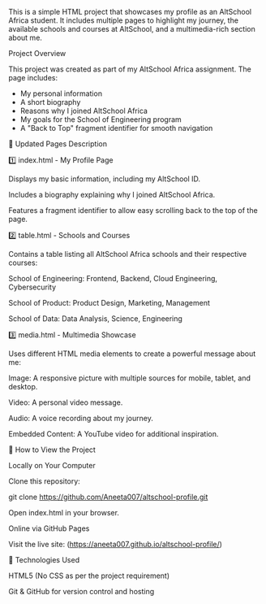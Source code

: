 This is a simple HTML project that showcases my profile as an AltSchool Africa student. It includes multiple pages to highlight my journey, the available schools and courses at AltSchool, and a multimedia-rich section about me.

Project Overview

This project was created as part of my AltSchool Africa assignment. The page includes:
- My personal information
- A short biography
- Reasons why I joined AltSchool Africa
- My goals for the School of Engineering program
- A "Back to Top" fragment identifier for smooth navigation

📄 Updated Pages Description

1️⃣ index.html - My Profile Page

Displays my basic information, including my AltSchool ID.

Includes a biography explaining why I joined AltSchool Africa.

Features a fragment identifier to allow easy scrolling back to the top of the page.

2️⃣ table.html - Schools and Courses

Contains a table listing all AltSchool Africa schools and their respective courses:

School of Engineering: Frontend, Backend, Cloud Engineering, Cybersecurity

School of Product: Product Design, Marketing, Management

School of Data: Data Analysis, Science, Engineering

3️⃣ media.html - Multimedia Showcase

Uses different HTML media elements to create a powerful message about me:

Image: A responsive picture with multiple sources for mobile, tablet, and desktop.

Video: A personal video message.

Audio: A voice recording about my journey.

Embedded Content: A YouTube video for additional inspiration.


🚀 How to View the Project

Locally on Your Computer

Clone this repository:

git clone https://github.com/Aneeta007/altschool-profile.git

Open index.html in your browser.

Online via GitHub Pages

Visit the live site: (https://aneeta007.github.io/altschool-profile/)

📌 Technologies Used

HTML5 (No CSS as per the project requirement)

Git & GitHub for version control and hosting

